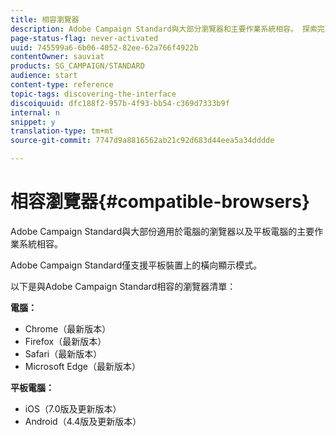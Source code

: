 ```yaml
---
title: 相容瀏覽器
description: Adobe Campaign Standard與大部分瀏覽器和主要作業系統相容。 探索完整清單。
page-status-flag: never-activated
uuid: 745599a6-6b06-4052-82ee-62a766f4922b
contentOwner: sauviat
products: SG_CAMPAIGN/STANDARD
audience: start
content-type: reference
topic-tags: discovering-the-interface
discoiquuid: dfc188f2-957b-4f93-bb54-c369d7333b9f
internal: n
snippet: y
translation-type: tm+mt
source-git-commit: 7747d9a8816562ab21c92d683d44eea5a34dddde

---
```



# 相容瀏覽器{#compatible-browsers}

Adobe Campaign Standard與大部份適用於電腦的瀏覽器以及平板電腦的主要作業系統相容。

Adobe Campaign Standard僅支援平板裝置上的橫向顯示模式。

以下是與Adobe Campaign Standard相容的瀏覽器清單：

**電腦：**

* Chrome（最新版本）
* Firefox（最新版本）
* Safari（最新版本）
* Microsoft Edge（最新版本）

**平板電腦：**

* iOS（7.0版及更新版本）
* Android（4.4版及更新版本）

